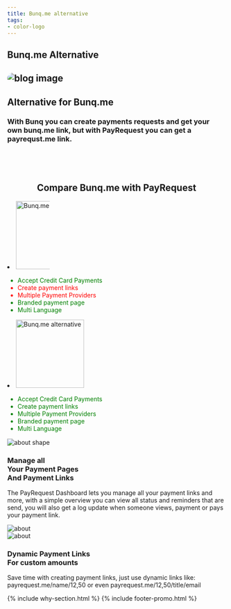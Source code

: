 ```yaml
---
title: Bunq.me alternative
tags:
- color-logo
---
```


<section class="breadcrumb-area">
         <div class="breadcrumb-shape"></div>
         <div class="container">
            <div class="row">
               <div class="col-lg-12">
                  <div class="breadcrumb-inn">
                     <div class="section-title wow fadeInUp" data-wow-duration="1s" data-wow-delay="0.3s" style="visibility: visible; animation-duration: 1s; animation-delay: 0.3s; animation-name: fadeInUp;">
                       <h2>Bunq.me <span>Alternative</span></h2>
                     </div>
                  </div>
               </div>
            </div>
         </div>
</section>


<section class="about-page-section section_100">
         <div class="container">
            <div class="row">
               <div class="col-lg-12">
                  
</div>
            </div>
            <div class="row align-items-center">
               <div class="col-lg-4 lg-1">
                  <div class="about-page-left wow fadeInLeft" data-wow-duration="1s" data-wow-delay="0.5s" style="visibility: visible; animation-duration: 1s; animation-delay: 0.5s; animation-name: fadeInLeft;">
                     <h2 class="mr-5"><div class="">
 <img src="https://payrequest.io/assets/img/providers/bunq-logo.png" alt="blog image" style="
    border-radius: 20px;
">
 </div></h2>
                  </div>
               </div>
               <div class="col-lg-7">
                  <div class="about-page-text wow fadeInRight" data-wow-duration="1s" data-wow-delay="0.6s" style="visibility: visible; animation-duration: 1s; animation-delay: 0.6s; animation-name: fadeInRight;">
                     <div class="section-title wow fadeInUp" data-wow-duration="1s" data-wow-delay="0.3s" style="visibility: visible; animation-duration: 1s; animation-delay: 0.3s; animation-name: fadeInUp;">
                     <h2>Alternative for 
<span>Bunq.me</span>

</h2>
                  </div>

<h3>With Bunq you can create payments requests and get your own bunq.me link, but with PayRequest you can get a payrequst.me link. 
</h3>
</div>
               </div>
            </div>
            
            
 <div class="section-title wow fadeInUp" data-wow-duration="1s" data-wow-delay="0.3s" style="visibility: visible;animation-duration: 1s;animation-delay: 0.3s;animation-name: fadeInUp;margin-top: 10px;text-align: center;">
<h2 style="margin-top: 90px;">Compare <span>Bunq.me</span> with 
 <span>PayRequest</span></h2>
          </div>
          
<div class="row" style="margin-bottom: 15px;">



               

<div class="col-lg-6">

 <div class="widget">
 <div class="widget-title text-center">
                           <li class="media-images__item">
    <img class="media-images__image" src="https://payrequest.io/assets/img/providers/bunq-logo.png" alt="Bunq.me alternative" width="157" style="
    max-width: 78px;
">
  </li>
                        </div>
  <ul class="cat__list">
 <li style="
    color: green;
">Accept Credit Card Payments<a> <span>
<i class="fa fa-check"></i>
</span> </a></li>
                           

<li style="
    color: red;
">Create payment links<a> <span>
<i class="fa fa-times"></i>
</span> </a></li>

<li style="
    color: red;
">Multiple Payment Providers
<a> <span>
<i class="fa fa-times"></i>
</span> </a></li>

<li style="
    color: green;
">Branded payment page
<a> <span>
<i class="fa fa-check"></i>
</span> </a></li><li style="
    color: green;
">Multi Language
<a> <span>
<i class="fa fa-check"></i>
</span> </a></li>
                           
 </ul>
                     </div>
 </div>


<div class="col-lg-6">


   <div class="widget">
<div class="widget-title text-center">
<li class="media-images__item">
 <img class="media-images__image" src="https://payrequest.io/assets/logos/payrequest-logo-color.png" alt="Bunq.me alternative" width="157">
</li>

 </div>
 <ul class="cat__list">
<li style="
    color: green;
">Accept Credit Card Payments<a> <span>
<i class="fa fa-check"></i>
</span> </a></li>
                           

<li style="
    color: green;
">Create payment links<a> <span>
<i class="fa fa-check"></i>
</span> </a></li>

<li style="
    color: green;
">Multiple Payment Providers
<a> <span>
<i class="fa fa-check"></i>
</span> </a></li>

<li style="
    color: green;
">Branded payment page
<a> <span>
<i class="fa fa-check"></i>
</span> </a></li><li style="
    color: green;
">Multi Language
<a> <span>
<i class="fa fa-check"></i>
</span> </a></li>
                           
 </ul>
                     </div>
                     
 </div>

  </div>             
            
 </div>
 </section>
      
<section class="about-section">
         <!-- Top Shape Start -->
         <div class="about-top-shape">
            <img src="http://themescare.com/demos/robofume-view/assets/img/about-shape.png" alt="about shape">
         </div>
         <!-- Top Shape End -->
         <!-- Bottom Shape Start -->

 <!-- Bottom Shape End -->
 <!-- About Top Start -->
<div class="about-top section_100">
            <div class="container">
             <div class="row align-items-center">
                  <div class="col-lg-6">
                     <div class="about-left wow fadeInLeft" data-wow-duration="1s" data-wow-delay="0.2s" style="visibility: visible; animation-duration: 1s; animation-delay: 0.2s; animation-name: fadeInLeft;">
                        <h3>Manage all<br>Your Payment Pages<br>And Payment Links</h3>
                        <p>The PayRequest Dashboard lets you manage all your payment links and more, with a simple overview you can view all status and reminders that are send, you will also get a log update when someone views, payment or pays your payment link.

</p>
                      
</div>
</div>
<div class="col-lg-6">
                     <div class="about-right wow fadeInRight" data-wow-duration="1s" data-wow-delay="0.3s" style="visibility: visible; animation-duration: 1s; animation-delay: 0.3s; animation-name: fadeInRight;">
                        <img src="https://payrequest.io/assets/img/banners/dashboard.png" alt="about">
                     </div>
</div>
    </div>
 </div>
 </div>
 <!-- About Top End -->
 <!-- About Bottom Start -->
 <div class="about-bottom section_b_100">
            <div class="container">
          <div class="row align-items-center">
                  <div class="col-lg-6">
                     <div class="about-right wow fadeInLeft" data-wow-duration="1s" data-wow-delay="0.2s" style="visibility: visible; animation-duration: 1s; animation-delay: 0.2s; animation-name: fadeInLeft;">
                        <img src="https://ph-files.imgix.net/1bc052d0-8494-4055-8c79-9ee65c25f08e.png?auto=format&amp;auto=compress&amp;codec=mozjpeg&amp;cs=strip&amp;w=675.5555555555555&amp;h=380&amp;fit=max&amp;dpr=2" alt="about">
                     </div>
                  </div>
                  <div class="col-lg-6">
                     <div class="about-left wow fadeInRight" data-wow-duration="1s" data-wow-delay="0.3s" style="visibility: visible; animation-duration: 1s; animation-delay: 0.3s; animation-name: fadeInRight;">
 <h3>Dynamic Payment Links
<br>For custom amounts</h3>
                        <p>Save time with creating payment links, just use dynamic links like: payrequest.me/name/12,50 or even payrequest.me/12,50/title/email

</p>
                       
</div>
  </div>
 </div>
 </div>
 </div>
 <!-- About Bottom End -->
</section>


{% include why-section.html %}
{% include footer-promo.html %}